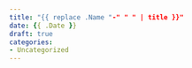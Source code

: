 ```yaml
---
title: "{{ replace .Name "-" " " | title }}"
date: {{ .Date }}
draft: true
categories: 
- Uncategorized
---
```


<!--more-->